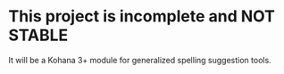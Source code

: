 # This project is incomplete and NOT STABLE

It will be a Kohana 3+ module for generalized spelling suggestion tools.
